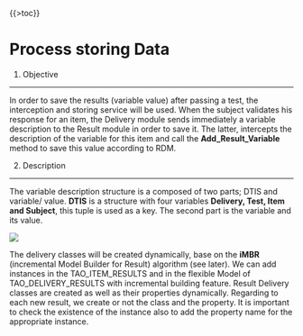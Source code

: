 <!--
parent:
    title: Results_And_Events
author:
    - 'Jérôme Bogaerts'
created_at: '2011-03-10 11:34:29'
updated_at: '2013-03-13 13:09:58'
tags:
    - 'Results And Events'
-->

{{\>toc}}

Process storing Data
====================

1. Objective
------------

In order to save the results (variable value) after passing a test, the interception and storing service will be used. When the subject validates his response for an item, the Delivery module sends immediately a variable description to the Result module in order to save it. The latter, intercepts the description of the variable for this item and call the **Add\_Result\_Variable** method to save this value according to RDM.

2. Description
--------------

The variable description structure is a composed of two parts; DTIS and variable/ value. **DTIS** is a structure with four variables **Delivery, Test, Item and Subject**, this tuple is used as a key. The second part is the variable and its value.

![](http://forge.taotesting.com/attachments/download/476/RM_interception_Result.jpg)

The delivery classes will be created dynamically, base on the **iMBR** (incremental Model Builder for Result) algorithm (see later). We can add instances in the TAO\_ITEM\_RESULTS and in the flexible Model of TAO\_DELIVERY\_RESULTS with incremental building feature. Result Delivery classes are created as well as their properties dynamically. Regarding to each new result, we create or not the class and the property. It is important to check the existence of the instance also to add the property name for the appropriate instance.

